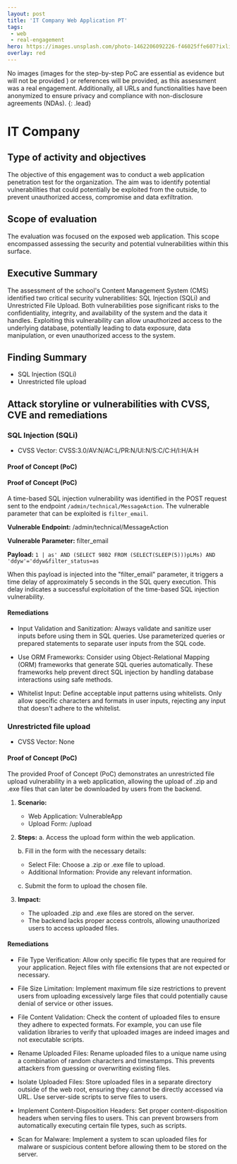 ```yaml
---
layout: post
title: 'IT Company Web Application PT'
tags:
 - web
 - real-engagement
hero: https://images.unsplash.com/photo-1462206092226-f46025ffe607?ixlib=rb-4.0.3&ixid=M3wxMjA3fDB8MHxwaG90by1wYWdlfHx8fGVufDB8fHx8fA%3D%3D&auto=format&fit=crop&w=1474&q=80
overlay: red
---
```


No images (images for the step-by-step PoC are essential as evidence but will not be provided
) or references will be provided, as this assessment was a real engagement. Additionally, all URLs and functionalities have been anonymized to ensure privacy and compliance with non-disclosure agreements (NDAs). {: .lead} <!--break-->

# IT Company

## Type of activity and objectives
The objective of this engagement was to conduct a web application penetration test for the organization. The aim was to identify potential vulnerabilities that could potentially be exploited from the outside, to prevent unauthorized access, compromise and data exfiltration.
## Scope of evaluation
The evaluation was focused on the exposed web application. This scope encompassed assessing the security and potential vulnerabilities within this surface.
## Executive Summary 
The assessment of the school's Content Management System (CMS) identified two critical security vulnerabilities: SQL Injection (SQLi) and Unrestricted File Upload. Both vulnerabilities pose significant risks to the confidentiality, integrity, and availability of the system and the data it handles. Exploiting this vulnerability can allow unauthorized access to the underlying database, potentially leading to data exposure, data manipulation, or even unauthorized access to the system.
## Finding Summary
- SQL Injection (SQLi)
- Unrestricted file upload
## Attack storyline or vulnerabilities with CVSS, CVE and remediations
### SQL Injection (SQLi)
- CVSS Vector: CVSS:3.0/AV:N/AC:L/PR:N/UI:N/S:C/C:H/I:H/A:H
#### Proof of Concept (PoC)
#### Proof of Concept (PoC)
A time-based SQL injection vulnerability was identified in the POST request sent to the endpoint `/admin/technical/MessageAction`. The vulnerable parameter that can be exploited is `filter_email`.

**Vulnerable Endpoint:** /admin/technical/MessageAction

**Vulnerable Parameter:** filter_email

**Payload:** 
`
1 | as' AND (SELECT 9802 FROM (SELECT(SLEEP(5)))pLMs) AND 'ddyw'='ddyw&filter_status=as
`

When this payload is injected into the "filter_email" parameter, it triggers a time delay of approximately 5 seconds in the SQL query execution. This delay indicates a successful exploitation of the time-based SQL injection vulnerability.

#### Remediations
- Input Validation and Sanitization: Always validate and sanitize user inputs before using them in SQL queries. Use parameterized queries or prepared statements to separate user inputs from the SQL code.

- Use ORM Frameworks: Consider using Object-Relational Mapping (ORM) frameworks that generate SQL queries automatically. These frameworks help prevent direct SQL injection by handling database interactions using safe methods.

- Whitelist Input: Define acceptable input patterns using whitelists. Only allow specific characters and formats in user inputs, rejecting any input that doesn't adhere to the whitelist.

### Unrestricted file upload
- CVSS Vector: None
#### Proof of Concept (PoC)
The provided Proof of Concept (PoC) demonstrates an unrestricted file upload vulnerability in a web application, allowing the upload of .zip and .exe files that can later be downloaded by users from the backend.

1. **Scenario:**
   - Web Application: VulnerableApp
   - Upload Form: /upload

2. **Steps:**
   a. Access the upload form within the web application.

   b. Fill in the form with the necessary details:
      - Select File: Choose a .zip or .exe file to upload.
      - Additional Information: Provide any relevant information.

   c. Submit the form to upload the chosen file.

3. **Impact:**
   - The uploaded .zip and .exe files are stored on the server.
   - The backend lacks proper access controls, allowing unauthorized users to access uploaded files.






#### Remediations
- File Type Verification: Allow only specific file types that are required for your application. Reject files with file extensions that are not expected or necessary.

- File Size Limitation: Implement maximum file size restrictions to prevent users from uploading excessively large files that could potentially cause denial of service or other issues.

- File Content Validation: Check the content of uploaded files to ensure they adhere to expected formats. For example, you can use file validation libraries to verify that uploaded images are indeed images and not executable scripts.

- Rename Uploaded Files: Rename uploaded files to a unique name using a combination of random characters and timestamps. This prevents attackers from guessing or overwriting existing files.

- Isolate Uploaded Files: Store uploaded files in a separate directory outside of the web root, ensuring they cannot be directly accessed via URL. Use server-side scripts to serve files to users.

- Implement Content-Disposition Headers: Set proper content-disposition headers when serving files to users. This can prevent browsers from automatically executing certain file types, such as scripts.

- Scan for Malware: Implement a system to scan uploaded files for malware or suspicious content before allowing them to be stored on the server.
